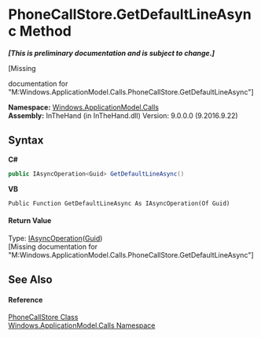 # PhoneCallStore.GetDefaultLineAsync Method 
 _**\[This is preliminary documentation and is subject to change.\]**_

\[Missing <summary> documentation for "M:Windows.ApplicationModel.Calls.PhoneCallStore.GetDefaultLineAsync"\]

**Namespace:**&nbsp;<a href="N_Windows_ApplicationModel_Calls">Windows.ApplicationModel.Calls</a><br />**Assembly:**&nbsp;InTheHand (in InTheHand.dll) Version: 9.0.0.0 (9.2016.9.22)

## Syntax

**C#**<br />
``` C#
public IAsyncOperation<Guid> GetDefaultLineAsync()
```

**VB**<br />
``` VB
Public Function GetDefaultLineAsync As IAsyncOperation(Of Guid)
```


#### Return Value
Type: <a href="T_Windows_Foundation_IAsyncOperation_1">IAsyncOperation</a>(<a href="http://msdn2.microsoft.com/en-us/library/cey1zx63" target="_blank">Guid</a>)<br />\[Missing <returns> documentation for "M:Windows.ApplicationModel.Calls.PhoneCallStore.GetDefaultLineAsync"\]

## See Also


#### Reference
<a href="T_Windows_ApplicationModel_Calls_PhoneCallStore">PhoneCallStore Class</a><br /><a href="N_Windows_ApplicationModel_Calls">Windows.ApplicationModel.Calls Namespace</a><br />